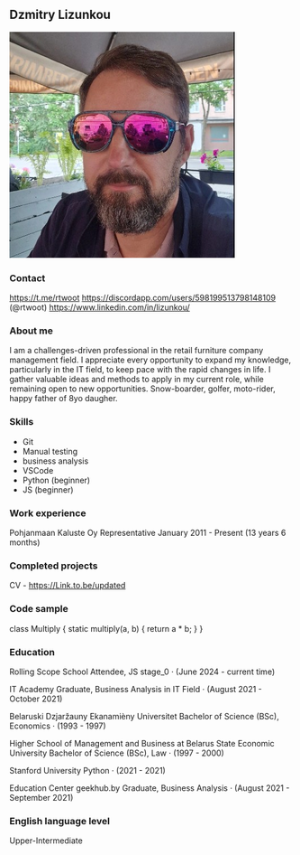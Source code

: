 ## Dzmitry Lizunkou
![](image.png)

### Contact

https://t.me/rtwoot 
https://discordapp.com/users/598199513798148109 (@rtwoot)
https://www.linkedin.com/in/lizunkou/

### About me

I am a challenges-driven professional in the retail furniture company management field. I appreciate every opportunity to expand my knowledge, particularly in the IT field, to keep pace with the rapid changes in life. I gather valuable ideas and methods to apply in my current role, while remaining open to new opportunities.
Snow-boarder, golfer, moto-rider, happy father of 8yo daugher.

### Skills

- Git
- Manual testing
- business analysis
- VSCode
- Python (beginner)
- JS (beginner)

### Work experience

Pohjanmaan Kaluste Oy
Representative
January 2011 - Present (13 years 6 months)

### Completed projects 

CV - https://Link.to.be/updated

### Code sample

class Multiply {
    static multiply(a, b) {
        return a * b;
    }
}

### Education

Rolling Scope School
Attendee, JS stage_0 · (June 2024 - current time)

IT Academy
Graduate, Business Analysis in IT Field · (August 2021 - October 2021)

Belaruski Dzjaržauny Ekanamièny Universitet
Bachelor of Science (BSc), Economics · (1993 - 1997)

Higher School of Management and Business at Belarus State
Economic University
Bachelor of Science (BSc), Law · (1997 - 2000)

Stanford University
Python · (2021 - 2021)

Education Center geekhub.by
Graduate, Business Analysis · (August 2021 - September 2021)

### English language level

Upper-Intermediate